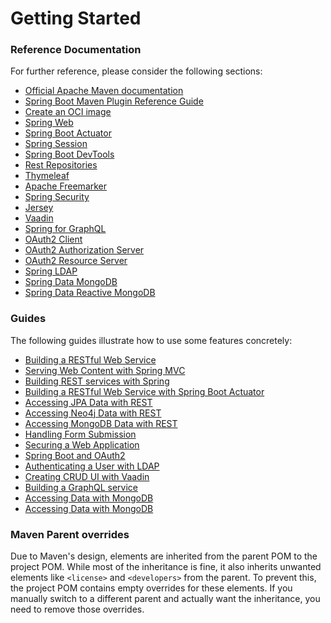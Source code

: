 # Getting Started

### Reference Documentation
For further reference, please consider the following sections:

* [Official Apache Maven documentation](https://maven.apache.org/guides/index.html)
* [Spring Boot Maven Plugin Reference Guide](https://docs.spring.io/spring-boot/3.3.6/maven-plugin)
* [Create an OCI image](https://docs.spring.io/spring-boot/3.3.6/maven-plugin/build-image.html)
* [Spring Web](https://docs.spring.io/spring-boot/3.3.6/reference/web/servlet.html)
* [Spring Boot Actuator](https://docs.spring.io/spring-boot/3.3.6/reference/actuator/index.html)
* [Spring Session](https://docs.spring.io/spring-session/reference/)
* [Spring Boot DevTools](https://docs.spring.io/spring-boot/3.3.6/reference/using/devtools.html)
* [Rest Repositories](https://docs.spring.io/spring-boot/3.3.6/how-to/data-access.html#howto.data-access.exposing-spring-data-repositories-as-rest)
* [Thymeleaf](https://docs.spring.io/spring-boot/3.3.6/reference/web/servlet.html#web.servlet.spring-mvc.template-engines)
* [Apache Freemarker](https://docs.spring.io/spring-boot/3.3.6/reference/web/servlet.html#web.servlet.spring-mvc.template-engines)
* [Spring Security](https://docs.spring.io/spring-boot/3.3.6/reference/web/spring-security.html)
* [Jersey](https://docs.spring.io/spring-boot/3.3.6/reference/web/servlet.html#web.servlet.jersey)
* [Vaadin](https://vaadin.com/docs)
* [Spring for GraphQL](https://docs.spring.io/spring-boot/3.3.6/reference/web/spring-graphql.html)
* [OAuth2 Client](https://docs.spring.io/spring-boot/3.3.6/reference/web/spring-security.html#web.security.oauth2.client)
* [OAuth2 Authorization Server](https://docs.spring.io/spring-boot/3.3.6/reference/web/spring-security.html#web.security.oauth2.authorization-server)
* [OAuth2 Resource Server](https://docs.spring.io/spring-boot/3.3.6/reference/web/spring-security.html#web.security.oauth2.server)
* [Spring LDAP](https://docs.spring.io/spring-boot/3.3.6/reference/data/nosql.html#data.nosql.ldap)
* [Spring Data MongoDB](https://docs.spring.io/spring-boot/3.3.6/reference/data/nosql.html#data.nosql.mongodb)
* [Spring Data Reactive MongoDB](https://docs.spring.io/spring-boot/3.3.6/reference/data/nosql.html#data.nosql.mongodb)

### Guides
The following guides illustrate how to use some features concretely:

* [Building a RESTful Web Service](https://spring.io/guides/gs/rest-service/)
* [Serving Web Content with Spring MVC](https://spring.io/guides/gs/serving-web-content/)
* [Building REST services with Spring](https://spring.io/guides/tutorials/rest/)
* [Building a RESTful Web Service with Spring Boot Actuator](https://spring.io/guides/gs/actuator-service/)
* [Accessing JPA Data with REST](https://spring.io/guides/gs/accessing-data-rest/)
* [Accessing Neo4j Data with REST](https://spring.io/guides/gs/accessing-neo4j-data-rest/)
* [Accessing MongoDB Data with REST](https://spring.io/guides/gs/accessing-mongodb-data-rest/)
* [Handling Form Submission](https://spring.io/guides/gs/handling-form-submission/)
* [Securing a Web Application](https://spring.io/guides/gs/securing-web/)
* [Spring Boot and OAuth2](https://spring.io/guides/tutorials/spring-boot-oauth2/)
* [Authenticating a User with LDAP](https://spring.io/guides/gs/authenticating-ldap/)
* [Creating CRUD UI with Vaadin](https://spring.io/guides/gs/crud-with-vaadin/)
* [Building a GraphQL service](https://spring.io/guides/gs/graphql-server/)
* [Accessing Data with MongoDB](https://spring.io/guides/gs/accessing-data-mongodb/)
* [Accessing Data with MongoDB](https://spring.io/guides/gs/accessing-data-mongodb/)

### Maven Parent overrides

Due to Maven's design, elements are inherited from the parent POM to the project POM.
While most of the inheritance is fine, it also inherits unwanted elements like `<license>` and `<developers>` from the parent.
To prevent this, the project POM contains empty overrides for these elements.
If you manually switch to a different parent and actually want the inheritance, you need to remove those overrides.

